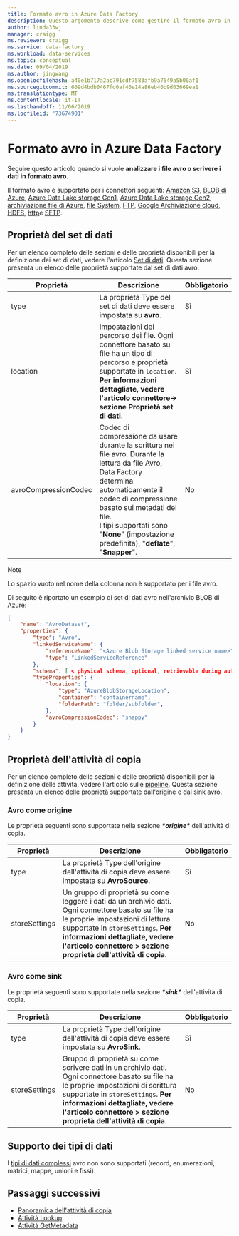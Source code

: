 ```yaml
---
title: Formato avro in Azure Data Factory
description: Questo argomento descrive come gestire il formato avro in Azure Data Factory.
author: linda33wj
manager: craigg
ms.reviewer: craigg
ms.service: data-factory
ms.workload: data-services
ms.topic: conceptual
ms.date: 09/04/2019
ms.author: jingwang
ms.openlocfilehash: a40e1b717a2ac791cdf7583afb9a7649a5b00af1
ms.sourcegitcommit: 609d4bdb0467fd0af40e14a86eb40b9d03669ea1
ms.translationtype: MT
ms.contentlocale: it-IT
ms.lasthandoff: 11/06/2019
ms.locfileid: "73674901"
---
```

# <a name="avro-format-in-azure-data-factory"></a>Formato avro in Azure Data Factory

Seguire questo articolo quando si vuole **analizzare i file avro o scrivere i dati in formato avro**. 

Il formato avro è supportato per i connettori seguenti: [Amazon S3](connector-amazon-simple-storage-service.md), [BLOB di Azure](connector-azure-blob-storage.md), [Azure Data Lake storage Gen1](connector-azure-data-lake-store.md), [Azure Data Lake storage Gen2](connector-azure-data-lake-storage.md), [archiviazione file di Azure](connector-azure-file-storage.md), [file System](connector-file-system.md), [FTP](connector-ftp.md), [Google Archiviazione cloud](connector-google-cloud-storage.md), [HDFS](connector-hdfs.md), [http](connector-http.md)e [SFTP](connector-sftp.md).

## <a name="dataset-properties"></a>Proprietà del set di dati

Per un elenco completo delle sezioni e delle proprietà disponibili per la definizione dei set di dati, vedere l'articolo [Set di dati](concepts-datasets-linked-services.md). Questa sezione presenta un elenco delle proprietà supportate dal set di dati avro.

| Proprietà         | Descrizione                                                  | Obbligatorio |
| ---------------- | ------------------------------------------------------------ | -------- |
| type             | La proprietà Type del set di dati deve essere impostata su **avro**. | Sì      |
| location         | Impostazioni del percorso dei file. Ogni connettore basato su file ha un tipo di percorso e proprietà supportate in `location`. **Per informazioni dettagliate, vedere l'articolo connettore-> sezione Proprietà set di dati**. | Sì      |
| avroCompressionCodec | Codec di compressione da usare durante la scrittura nei file avro. Durante la lettura da file Avro, Data Factory determina automaticamente il codec di compressione basato sui metadati del file.<br>I tipi supportati sono "**None**" (impostazione predefinita), "**deflate**", "**Snapper**". | No       |

> [!NOTE]
> Lo spazio vuoto nel nome della colonna non è supportato per i file avro.

Di seguito è riportato un esempio di set di dati avro nell'archivio BLOB di Azure:

```json
{
    "name": "AvroDataset",
    "properties": {
        "type": "Avro",
        "linkedServiceName": {
            "referenceName": "<Azure Blob Storage linked service name>",
            "type": "LinkedServiceReference"
        },
        "schema": [ < physical schema, optional, retrievable during authoring > ],
        "typeProperties": {
            "location": {
                "type": "AzureBlobStorageLocation",
                "container": "containername",
                "folderPath": "folder/subfolder",
            },
            "avroCompressionCodec": "snappy"
        }
    }
}
```

## <a name="copy-activity-properties"></a>Proprietà dell'attività di copia

Per un elenco completo delle sezioni e delle proprietà disponibili per la definizione delle attività, vedere l'articolo sulle [pipeline](concepts-pipelines-activities.md). Questa sezione presenta un elenco delle proprietà supportate dall'origine e dal sink avro.

### <a name="avro-as-source"></a>Avro come origine

Le proprietà seguenti sono supportate nella sezione ***\*origine\**** dell'attività di copia.

| Proprietà      | Descrizione                                                  | Obbligatorio |
| ------------- | ------------------------------------------------------------ | -------- |
| type          | La proprietà Type dell'origine dell'attività di copia deve essere impostata su **AvroSource**. | Sì      |
| storeSettings | Un gruppo di proprietà su come leggere i dati da un archivio dati. Ogni connettore basato su file ha le proprie impostazioni di lettura supportate in `storeSettings`. **Per informazioni dettagliate, vedere l'articolo connettore > sezione proprietà dell'attività di copia**. | No       |

### <a name="avro-as-sink"></a>Avro come sink

Le proprietà seguenti sono supportate nella sezione ***\*sink\**** dell'attività di copia.

| Proprietà      | Descrizione                                                  | Obbligatorio |
| ------------- | ------------------------------------------------------------ | -------- |
| type          | La proprietà Type dell'origine dell'attività di copia deve essere impostata su **AvroSink**. | Sì      |
| storeSettings | Gruppo di proprietà su come scrivere dati in un archivio dati. Ogni connettore basato su file ha le proprie impostazioni di scrittura supportate in `storeSettings`. **Per informazioni dettagliate, vedere l'articolo connettore > sezione proprietà dell'attività di copia**. | No       |

## <a name="data-type-support"></a>Supporto dei tipi di dati

I [tipi di dati complessi](https://avro.apache.org/docs/current/spec.html#schema_complex) avro non sono supportati (record, enumerazioni, matrici, mappe, unioni e fissi).

## <a name="next-steps"></a>Passaggi successivi

- [Panoramica dell'attività di copia](copy-activity-overview.md)
- [Attività Lookup](control-flow-lookup-activity.md)
- [Attività GetMetadata](control-flow-get-metadata-activity.md)
